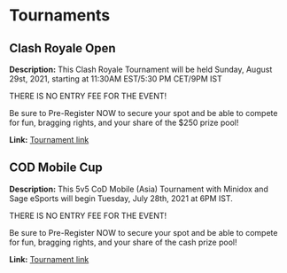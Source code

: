 # Tournaments

## Clash Royale Open

**Description:** This Clash Royale Tournament will be held Sunday, August 29st, 2021, starting at 11:30AM EST/5:30 PM CET/9PM IST

THERE IS NO ENTRY FEE FOR THE EVENT!

Be sure to Pre-Register NOW to secure your spot and be able to compete for fun, bragging rights, and your share of the $250 prize pool!

**Link:** [Tournament link](https://play.toornament.com/en_US/tournaments/4872197102838915072/)

## COD Mobile Cup 

**Description:** This 5v5 CoD Mobile (Asia) Tournament with Minidox and Sage eSports will begin Tuesday, July 28th, 2021 at 6PM IST.

THERE IS NO ENTRY FEE FOR THE EVENT!

Be sure to Pre-Register NOW to secure your spot and be able to compete for fun, bragging rights, and your share of the cash prize pool!

**Link:** [Tournament link](https://play.toornament.com/en_US/tournaments/4796466294587269120/)

